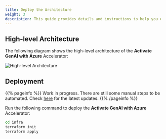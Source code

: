 ```yaml
---
title: Deploy the Architecture
weight: 3
description: This guide provides details and instructions to help you deploy the Activate GenAI with Azure Accelerator for your customer.
---
```

## High-level Architecture

The following diagram shows the high-level architecture of the **Activate GenAI with Azure** Accelerator:

![High-level Architecture](/activate-genai/img/ActivateGenAI-HLD.png)



## Deployment

{{% pageinfo %}}
Work in progress. There are still some manual steps to be automated. Check [here](https://github.com/Azure/activate-genai/blob/main/infra/README.md) for the latest updates.
{{% /pageinfo %}}


Run the following command to deploy the **Activate GenAI with Azure** Accelerator:

```bash
cd infra
terraform init
terraform apply
```